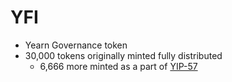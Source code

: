 # YFI

* Yearn Governance token
* 30,000 tokens originally minted fully distributed
  * 6,666 more minted as a part of [YIP-57](https://snapshot.org/#/yearn/proposal/QmX8oYTSkaXSARYZn7RuQzUufW9bVVQtwJ3zxurWrquS9a)

